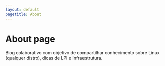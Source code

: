 ```yaml
---
layout: default
pagetitle: About
---
```

# About page

Blog colaborativo com objetivo de compartilhar conhecimento sobre Linux (qualquer distro), dicas de LPI e Infraestrutura.